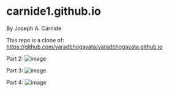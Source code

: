 # carnide1.github.io

By Joseph A. Carnide

This repo is a clone of:
https://github.com/varadbhogayata/varadbhogayata.github.io

Part 2:
![image](https://github.com/user-attachments/assets/53c75362-30bf-4c6e-96e4-da040233504b)

Part 3:
![image](https://github.com/user-attachments/assets/cddea1f5-366a-4b5e-bfa9-27c15ab3975e)

Part 4:
![image](https://github.com/user-attachments/assets/d436fc76-a570-47e2-995b-633a68409ebf)

